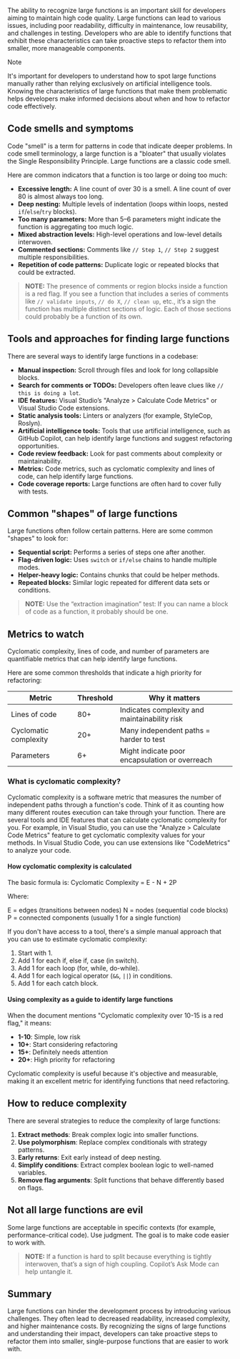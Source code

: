The ability to recognize large functions is an important skill for developers aiming to maintain high code quality. Large functions can lead to various issues, including poor readability, difficulty in maintenance, low reusability, and challenges in testing. Developers who are able to identify functions that exhibit these characteristics can take proactive steps to refactor them into smaller, more manageable components.

> [!NOTE]
> It's important for developers to understand how to spot large functions manually rather than relying exclusively on artificial intelligence tools. Knowing the characteristics of large functions that make them problematic helps developers make informed decisions about when and how to refactor code effectively.

## Code smells and symptoms

Code "smell" is a term for patterns in code that indicate deeper problems. In code smell terminology, a large function is a "bloater" that usually violates the Single Responsibility Principle. Large functions are a classic code smell.

Here are common indicators that a function is too large or doing too much:

- **Excessive length:** A line count of over 30 is a smell. A line count of over 80 is almost always too long.
- **Deep nesting:** Multiple levels of indentation (loops within loops, nested `if`/`else`/`try` blocks).
- **Too many parameters:** More than 5–6 parameters might indicate the function is aggregating too much logic.
- **Mixed abstraction levels:** High-level operations and low-level details interwoven.
- **Commented sections:** Comments like `// Step 1`, `// Step 2` suggest multiple responsibilities.
- **Repetition of code patterns:** Duplicate logic or repeated blocks that could be extracted.

> **NOTE:**
> The presence of comments or region blocks inside a function is a red flag. If you see a function that includes a series of comments like `// validate inputs`, `// do X`, `// clean up`, etc., it’s a sign the function has multiple distinct sections of logic. Each of those sections could probably be a function of its own.

## Tools and approaches for finding large functions

There are several ways to identify large functions in a codebase:

- **Manual inspection:** Scroll through files and look for long collapsible blocks.
- **Search for comments or TODOs:** Developers often leave clues like `// this is doing a lot`.
- **IDE features:** Visual Studio’s "Analyze > Calculate Code Metrics" or Visual Studio Code extensions.
- **Static analysis tools:** Linters or analyzers (for example, StyleCop, Roslyn).
- **Artificial intelligence tools:** Tools that use artificial intelligence, such as GitHub Copilot, can help identify large functions and suggest refactoring opportunities.
- **Code review feedback:** Look for past comments about complexity or maintainability.
- **Metrics:** Code metrics, such as cyclomatic complexity and lines of code, can help identify large functions.
- **Code coverage reports:** Large functions are often hard to cover fully with tests.

## Common "shapes" of large functions

Large functions often follow certain patterns. Here are some common "shapes" to look for:

- **Sequential script:** Performs a series of steps one after another.
- **Flag-driven logic:** Uses `switch` or `if/else` chains to handle multiple modes.
- **Helper-heavy logic:** Contains chunks that could be helper methods.
- **Repeated blocks:** Similar logic repeated for different data sets or conditions.

> **NOTE:**
> Use the “extraction imagination” test: If you can name a block of code as a function, it probably should be one.

## Metrics to watch

Cyclomatic complexity, lines of code, and number of parameters are quantifiable metrics that can help identify large functions.

Here are some common thresholds that indicate a high priority for refactoring:

| Metric                  | Threshold | Why it matters                                  |
|------------------------|-----------|-------------------------------------------------|
| Lines of code          | 80+       | Indicates complexity and maintainability risk   |
| Cyclomatic complexity  | 20+       | Many independent paths = harder to test         |
| Parameters             | 6+        | Might indicate poor encapsulation or overreach    |

### What is cyclomatic complexity?

Cyclomatic complexity is a software metric that measures the number of independent paths through a function's code. Think of it as counting how many different routes execution can take through your function. There are several tools and IDE features that can calculate cyclomatic complexity for you. For example, in Visual Studio, you can use the "Analyze > Calculate Code Metrics" feature to get cyclomatic complexity values for your methods. In Visual Studio Code, you can use extensions like "CodeMetrics" to analyze your code.

#### How cyclomatic complexity is calculated

The basic formula is: Cyclomatic Complexity = E - N + 2P

Where:

E = edges (transitions between nodes)
N = nodes (sequential code blocks)
P = connected components (usually 1 for a single function)

If you don't have access to a tool, there's a simple manual approach that you can use to estimate cyclomatic complexity:

1. Start with 1.
1. Add 1 for each if, else if, case (in switch).
1. Add 1 for each loop (for, while, do-while).
1. Add 1 for each logical operator (`&&`, `||`) in conditions.
1. Add 1 for each catch block.

#### Using complexity as a guide to identify large functions

When the document mentions "Cyclomatic complexity over 10-15 is a red flag," it means:

- **1-10**: Simple, low risk
- **10+**: Start considering refactoring
- **15+**: Definitely needs attention
- **20+**: High priority for refactoring

Cyclomatic complexity is useful because it's objective and measurable, making it an excellent metric for identifying functions that need refactoring.

## How to reduce complexity

There are several strategies to reduce the complexity of large functions:

1. **Extract methods**: Break complex logic into smaller functions.
1. **Use polymorphism**: Replace complex conditionals with strategy patterns.
1. **Early returns**: Exit early instead of deep nesting.
1. **Simplify conditions**: Extract complex boolean logic to well-named variables.
1. **Remove flag arguments**: Split functions that behave differently based on flags.

## Not all large functions are evil

Some large functions are acceptable in specific contexts (for example, performance-critical code). Use judgment. The goal is to make code easier to work with.

> **NOTE:**
> If a function is hard to split because everything is tightly interwoven, that’s a sign of high coupling. Copilot’s Ask Mode can help untangle it.

## Summary

Large functions can hinder the development process by introducing various challenges. They often lead to decreased readability, increased complexity, and higher maintenance costs. By recognizing the signs of large functions and understanding their impact, developers can take proactive steps to refactor them into smaller, single-purpose functions that are easier to work with.
